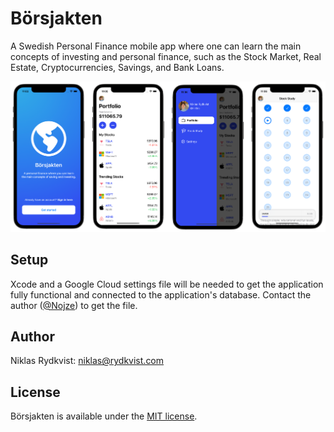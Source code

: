 # Börsjakten

A Swedish Personal Finance mobile app where one can learn the main concepts of investing and personal finance, such as the Stock Market, Real Estate, Cryptocurrencies, Savings, and Bank Loans.

<img src="borsjakten-showcase.png" />

## Setup

Xcode and a Google Cloud settings file will be needed to get the application fully functional and connected to the application's database. Contact the author ([@Nojze](https://github.com/Nojze)) to get the file.

## Author

Niklas Rydkvist: [niklas@rydkvist.com](mailto:niklas@rydkvist.com)

## License
Börsjakten is available under the [MIT license](https://github.com/Nojze/borsjakten/blob/main/LICENSE).